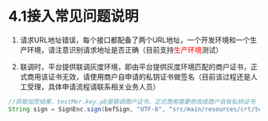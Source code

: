 # 4.1接入常见问题说明
1. 请求URL地址错误，每个接口都配备了两个URL地址，一个开发环境和一个生产环境，请注意识别请求地址是否正确（目前支持<span style="color:red">生产环境</span>测试）

2. 联调时，平台提供联调灰度环境，即由平台提供灰度环境匹配的商户证书，正式商用该证书无效，请使用商户自申请的私钥证书做签名（目前该过程还是人工受理，具体申请流程请联系相关业务人员）
```java
//获取加签结果，testMer.key.p8是联调商户证书，正式商用需要修改成商户自有私钥证书
String sign = SignEnc.sign(befSign, "UTF-8", "src/main/resources/crt/testMer.key.p8");
```
